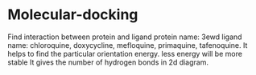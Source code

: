 # Molecular-docking
Find interaction between protein and ligand 
protein name: 3ewd 
ligand name: chloroquine, doxycycline, mefloquine, primaquine, tafenoquine.
It helps to find the particular orientation energy.
less energy will be more stable 
It gives the number of hydrogen bonds in 2d diagram.
